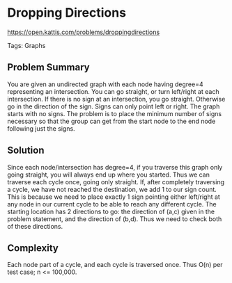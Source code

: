 # Dropping Directions
https://open.kattis.com/problems/droppingdirections

Tags: Graphs

## Problem Summary
You are given an undirected graph with each node having degree=4 representing an
intersection. You can go straight, or turn left/right at each intersection. If
there is no sign at an intersection, you go straight. Otherwise go in the
direction of the sign. Signs can only point left or right. The graph starts with
no signs. The problem is to place the minimum number of signs necessary so that
the group can get from the start node to the end node following just the signs.

## Solution

Since each node/intersection has degree=4, if you traverse this graph only going
straight, you will always end up where you started. Thus we can traverse each
cycle once, going only straight. If, after completely traversing a cycle, we
have not reached the destination, we add 1 to our sign count. This is because we
need to place exactly 1 sign pointing either left/right at any node in our
current cycle to be able to reach any different cycle. The starting location has
2 directions to go: the direction of (a,c) given in the problem statement, and
the direction of (b,d). Thus we need to check both of these directions.

## Complexity
Each node part of a cycle, and each cycle is traversed once. Thus O(n) per test
case; n <= 100,000.
